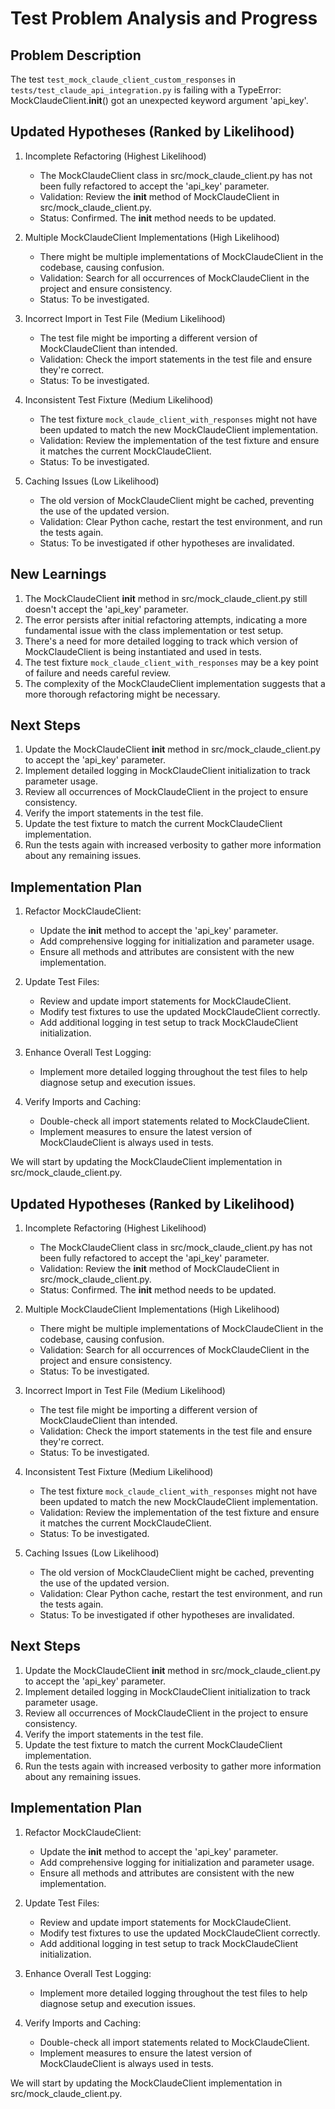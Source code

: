 # Test Problem Analysis and Progress

## Problem Description
The test `test_mock_claude_client_custom_responses` in `tests/test_claude_api_integration.py` is failing with a TypeError: MockClaudeClient.__init__() got an unexpected keyword argument 'api_key'.

## Updated Hypotheses (Ranked by Likelihood)

1. Incomplete Refactoring (Highest Likelihood)
   - The MockClaudeClient class in src/mock_claude_client.py has not been fully refactored to accept the 'api_key' parameter.
   - Validation: Review the __init__ method of MockClaudeClient in src/mock_claude_client.py.
   - Status: Confirmed. The __init__ method needs to be updated.

2. Multiple MockClaudeClient Implementations (High Likelihood)
   - There might be multiple implementations of MockClaudeClient in the codebase, causing confusion.
   - Validation: Search for all occurrences of MockClaudeClient in the project and ensure consistency.
   - Status: To be investigated.

3. Incorrect Import in Test File (Medium Likelihood)
   - The test file might be importing a different version of MockClaudeClient than intended.
   - Validation: Check the import statements in the test file and ensure they're correct.
   - Status: To be investigated.

4. Inconsistent Test Fixture (Medium Likelihood)
   - The test fixture `mock_claude_client_with_responses` might not have been updated to match the new MockClaudeClient implementation.
   - Validation: Review the implementation of the test fixture and ensure it matches the current MockClaudeClient.
   - Status: To be investigated.

5. Caching Issues (Low Likelihood)
   - The old version of MockClaudeClient might be cached, preventing the use of the updated version.
   - Validation: Clear Python cache, restart the test environment, and run the tests again.
   - Status: To be investigated if other hypotheses are invalidated.

## New Learnings

1. The MockClaudeClient __init__ method in src/mock_claude_client.py still doesn't accept the 'api_key' parameter.
2. The error persists after initial refactoring attempts, indicating a more fundamental issue with the class implementation or test setup.
3. There's a need for more detailed logging to track which version of MockClaudeClient is being instantiated and used in tests.
4. The test fixture `mock_claude_client_with_responses` may be a key point of failure and needs careful review.
5. The complexity of the MockClaudeClient implementation suggests that a more thorough refactoring might be necessary.

## Next Steps

1. Update the MockClaudeClient __init__ method in src/mock_claude_client.py to accept the 'api_key' parameter.
2. Implement detailed logging in MockClaudeClient initialization to track parameter usage.
3. Review all occurrences of MockClaudeClient in the project to ensure consistency.
4. Verify the import statements in the test file.
5. Update the test fixture to match the current MockClaudeClient implementation.
6. Run the tests again with increased verbosity to gather more information about any remaining issues.

## Implementation Plan

1. Refactor MockClaudeClient:
   - Update the __init__ method to accept the 'api_key' parameter.
   - Add comprehensive logging for initialization and parameter usage.
   - Ensure all methods and attributes are consistent with the new implementation.

2. Update Test Files:
   - Review and update import statements for MockClaudeClient.
   - Modify test fixtures to use the updated MockClaudeClient correctly.
   - Add additional logging in test setup to track MockClaudeClient initialization.

3. Enhance Overall Test Logging:
   - Implement more detailed logging throughout the test files to help diagnose setup and execution issues.

4. Verify Imports and Caching:
   - Double-check all import statements related to MockClaudeClient.
   - Implement measures to ensure the latest version of MockClaudeClient is always used in tests.

We will start by updating the MockClaudeClient implementation in src/mock_claude_client.py.

## Updated Hypotheses (Ranked by Likelihood)

1. Incomplete Refactoring (Highest Likelihood)
   - The MockClaudeClient class in src/mock_claude_client.py has not been fully refactored to accept the 'api_key' parameter.
   - Validation: Review the __init__ method of MockClaudeClient in src/mock_claude_client.py.
   - Status: Confirmed. The __init__ method needs to be updated.

2. Multiple MockClaudeClient Implementations (High Likelihood)
   - There might be multiple implementations of MockClaudeClient in the codebase, causing confusion.
   - Validation: Search for all occurrences of MockClaudeClient in the project and ensure consistency.
   - Status: To be investigated.

3. Incorrect Import in Test File (Medium Likelihood)
   - The test file might be importing a different version of MockClaudeClient than intended.
   - Validation: Check the import statements in the test file and ensure they're correct.
   - Status: To be investigated.

4. Inconsistent Test Fixture (Medium Likelihood)
   - The test fixture `mock_claude_client_with_responses` might not have been updated to match the new MockClaudeClient implementation.
   - Validation: Review the implementation of the test fixture and ensure it matches the current MockClaudeClient.
   - Status: To be investigated.

5. Caching Issues (Low Likelihood)
   - The old version of MockClaudeClient might be cached, preventing the use of the updated version.
   - Validation: Clear Python cache, restart the test environment, and run the tests again.
   - Status: To be investigated if other hypotheses are invalidated.

## Next Steps

1. Update the MockClaudeClient __init__ method in src/mock_claude_client.py to accept the 'api_key' parameter.
2. Implement detailed logging in MockClaudeClient initialization to track parameter usage.
3. Review all occurrences of MockClaudeClient in the project to ensure consistency.
4. Verify the import statements in the test file.
5. Update the test fixture to match the current MockClaudeClient implementation.
6. Run the tests again with increased verbosity to gather more information about any remaining issues.

## Implementation Plan

1. Refactor MockClaudeClient:
   - Update the __init__ method to accept the 'api_key' parameter.
   - Add comprehensive logging for initialization and parameter usage.
   - Ensure all methods and attributes are consistent with the new implementation.

2. Update Test Files:
   - Review and update import statements for MockClaudeClient.
   - Modify test fixtures to use the updated MockClaudeClient correctly.
   - Add additional logging in test setup to track MockClaudeClient initialization.

3. Enhance Overall Test Logging:
   - Implement more detailed logging throughout the test files to help diagnose setup and execution issues.

4. Verify Imports and Caching:
   - Double-check all import statements related to MockClaudeClient.
   - Implement measures to ensure the latest version of MockClaudeClient is always used in tests.

We will start by updating the MockClaudeClient implementation in src/mock_claude_client.py.
